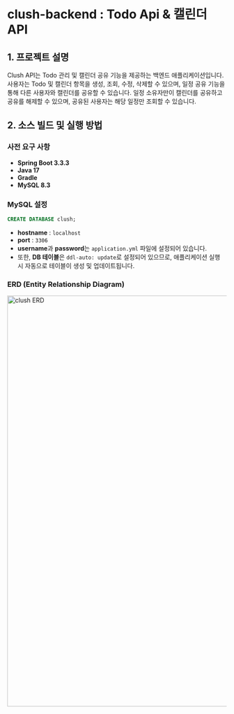 # clush-backend : Todo Api & 캘린더 API

## 1. 프로젝트 설명

Clush API는 Todo 관리 및 캘린더 공유 기능을 제공하는 백엔드 애플리케이션입니다. 
사용자는 Todo 및 캘린더 항목을 생성, 조회, 수정, 삭제할 수 있으며, 일정 공유 기능을 통해 다른 사용자와 캘린더를 공유할 수 있습니다. 
일정 소유자만이 캘린더를 공유하고 공유를 해제할 수 있으며, 공유된 사용자는 해당 일정만 조회할 수 있습니다.

## 2. 소스 빌드 및 실행 방법

### 사전 요구 사항
- **Spring Boot 3.3.3**
- **Java 17**
- **Gradle**
- **MySQL 8.3**

### MySQL 설정
```sql
CREATE DATABASE clush;
```

- **hostname** : `localhost`
- **port** : `3306`
- **username**과 **password**는 `application.yml` 파일에 설정되어 있습니다.
- 또한, **DB 테이블**은 `ddl-auto: update`로 설정되어 있으므로, 애플리케이션 실행 시 자동으로 테이블이 생성 및 업데이트됩니다.

### ERD (Entity Relationship Diagram)
<img width="942" alt="clush ERD" src="https://github.com/user-attachments/assets/ef40896c-e075-4ec6-a39c-7c6482123cca">





